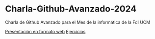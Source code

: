 # Charla-Github-Avanzado-2024

Charla de Github Avanzado para el Mes de la informática de la FdI UCM

[Presentación en formato web](alk222.github.io/Charla-Github-Avanzado-2024/index.md)
[Ejercicios](https://github.com/ALK222/Ejercicios-Charla-Github-Avanzado-2024/)
